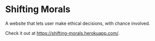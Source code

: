 # Shifting Morals
A website that lets user make ethical decisions, with chance involved.

Check it out at https://shifting-morals.herokuapp.com/.
